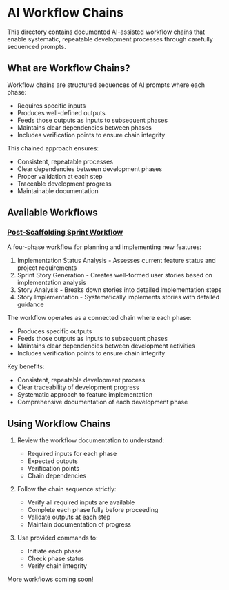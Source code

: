# AI Workflow Chains

This directory contains documented AI-assisted workflow chains that enable systematic, repeatable development processes through carefully sequenced prompts.

## What are Workflow Chains?

Workflow chains are structured sequences of AI prompts where each phase:
- Requires specific inputs
- Produces well-defined outputs
- Feeds those outputs as inputs to subsequent phases
- Maintains clear dependencies between phases
- Includes verification points to ensure chain integrity

This chained approach ensures:
- Consistent, repeatable processes
- Clear dependencies between development phases
- Proper validation at each step
- Traceable development progress
- Maintainable documentation

## Available Workflows

### [Post-Scaffolding Sprint Workflow](assistant-specific/aider/sprint/post-scaffolding-sprint-workflow-chain.md)
A four-phase workflow for planning and implementing new features:
1. Implementation Status Analysis - Assesses current feature status and project requirements
2. Sprint Story Generation - Creates well-formed user stories based on implementation analysis
3. Story Analysis - Breaks down stories into detailed implementation steps
4. Story Implementation - Systematically implements stories with detailed guidance

The workflow operates as a connected chain where each phase:
- Produces specific outputs
- Feeds those outputs as inputs to subsequent phases
- Maintains clear dependencies between development activities
- Includes verification points to ensure chain integrity

Key benefits:
- Consistent, repeatable development process
- Clear traceability of development progress
- Systematic approach to feature implementation
- Comprehensive documentation of each development phase

## Using Workflow Chains

1. Review the workflow documentation to understand:
   - Required inputs for each phase
   - Expected outputs
   - Verification points
   - Chain dependencies

2. Follow the chain sequence strictly:
   - Verify all required inputs are available
   - Complete each phase fully before proceeding
   - Validate outputs at each step
   - Maintain documentation of progress

3. Use provided commands to:
   - Initiate each phase
   - Check phase status
   - Verify chain integrity

More workflows coming soon!
